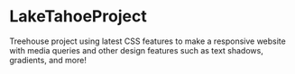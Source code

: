 # LakeTahoeProject
Treehouse project using latest CSS features to make a responsive website with media queries and other design features such as text shadows, gradients, and more!
